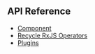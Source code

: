 ## API Reference

* [Component](/docs/api-reference/Component.md)
* [Recycle RxJS Operators](/docs/api-reference/recycleRxjsOperators.md)
* [Plugins](/docs/api-reference/Plugins.md)